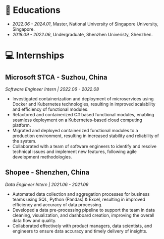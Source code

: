 
# 📖 Educations
- *2022.06 - 2024.01*, Master, National University of Singapore University, Singapore.
- *2018.09 - 2022.06*, Undergraduate, Shenzhen Univeristy, Shenzhen.

<!-- # 💬 Invited Talks -->
<!-- - *2022.02*, Hosted MLNLP seminar \| [\[Video\]](https://www.bilibili.com/video/BV1wF411x7qh)
- *2021.06*, Audio & Speech Synthesis, Huawei internal talk
- *2021.03*, Non-autoregressive Speech Synthesis, PaperWeekly & biendata \| [\[video\]](https://www.bilibili.com/video/BV1uf4y1t7Hr/)
- *2020.12*, Non-autoregressive Speech Synthesis, Huawei Noah's Ark Lab internal talk -->

# 💻 Internships

## Microsoft STCA - Suzhou, China
*Software Engineer Intern | 2022.06 - 2022.08*

- Investigated containerization and deployment of microservices using Docker and Kubernetes technologies, resulting in improved scalability and efficiency of functional modules.
- Refactored and containerized C# based functional modules, enabling seamless deployment on a Kubernetes-based cloud computing platform.
- Migrated and deployed containerized functional modules to a production environment, resulting in increased stability and reliability of the system.
- Collaborated with a team of software engineers to identify and resolve technical issues and implement new features, following agile development methodologies.

## Shopee - Shenzhen, China
*Data Engineer Intern | 2021.06 - 2021.09*

- Automated data collection and aggregation processes for business teams using SQL, Python (Pandas) & Excel, resulting in improved efficiency and accuracy of data processing.
- Developed a data pre-processing pipeline to support the team in data cleaning, visualization, and dashboard creation, improving the overall data flow and quality.
- Collaborated effectively with product managers, data scientists, and engineers to ensure data accuracy and timely delivery of insights.
